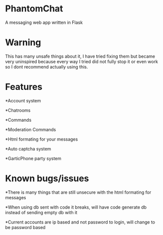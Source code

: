 # PhantomChat
A messaging web app written in Flask

# Warning
This has many unsafe things about it, I have tried fixing them but became very uninspired because every way I tried did not fully stop it or even work so I dont recommend actually using this.

# Features 
*Account system

*Chatrooms

*Commands

*Moderation Commands

*Html formating for your messages

*Auto captcha system

*GarticPhone party system

# Known bugs/issues
*There is many things that are still unsecure with the html formating for messages

*When using db sent with code it breaks, will have code generate db instead of sending empty db with it

*Current accounts are ip based and not password to login, will change to be password based
